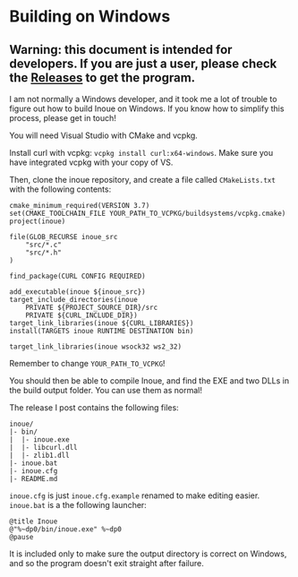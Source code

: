 # Building on Windows

## Warning: this document is intended for developers. If you are just a user, please check the [Releases](https://github.com/szymonszl/inoue/releases) to get the program.

I am not normally a Windows developer, and it took me a lot of trouble to figure out how to build Inoue on Windows. If you know how to simplify this process, please get in touch!

You will need Visual Studio with CMake and vcpkg.

Install curl with vcpkg: `vcpkg install curl:x64-windows`. Make sure you have integrated vcpkg with your copy of VS.

Then, clone the inoue repository, and create a file called `CMakeLists.txt` with the following contents:

```
cmake_minimum_required(VERSION 3.7)
set(CMAKE_TOOLCHAIN_FILE YOUR_PATH_TO_VCPKG/buildsystems/vcpkg.cmake)
project(inoue)

file(GLOB_RECURSE inoue_src
    "src/*.c"
    "src/*.h"
)

find_package(CURL CONFIG REQUIRED)

add_executable(inoue ${inoue_src})
target_include_directories(inoue
    PRIVATE ${PROJECT_SOURCE_DIR}/src
    PRIVATE ${CURL_INCLUDE_DIR})
target_link_libraries(inoue ${CURL_LIBRARIES})
install(TARGETS inoue RUNTIME DESTINATION bin)

target_link_libraries(inoue wsock32 ws2_32)
```

Remember to change `YOUR_PATH_TO_VCPKG`!

You should then be able to compile Inoue, and find the EXE and two DLLs in the build output folder. You can use them as normal!

The release I post contains the following files:

```
inoue/
|- bin/
|  |- inoue.exe
|  |- libcurl.dll
|  |- zlib1.dll
|- inoue.bat
|- inoue.cfg
|- README.md
```

`inoue.cfg` is just `inoue.cfg.example` renamed to make editing easier. `inoue.bat` is a the following launcher:

```
@title Inoue
@"%~dp0/bin/inoue.exe" %~dp0
@pause
```

It is included only to make sure the output directory is correct on Windows, and so the program doesn't exit straight after failure.
